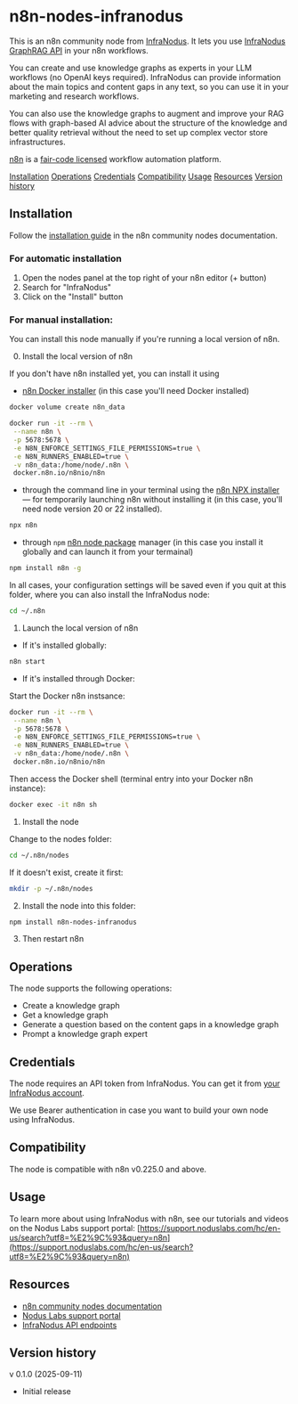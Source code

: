 # n8n-nodes-infranodus

This is an n8n community node from [InfraNodus](https://infranodus.com). It lets you use [InfraNodus GraphRAG API](https://infranodus.com/docs/graph-rag-knowledge-graph) in your n8n workflows.

You can create and use knowledge graphs as experts in your LLM workflows (no OpenAI keys required). InfraNodus can provide information about the main topics and content gaps in any text, so you can use it in your marketing and research workflows.

You can also use the knowledge graphs to augment and improve your RAG flows with graph-based AI advice about the structure of the knowledge and better quality retrieval without the need to set up complex vector store infrastructures.

[n8n](https://n8n.io/) is a [fair-code licensed](https://docs.n8n.io/reference/license/) workflow automation platform.

[Installation](#installation)
[Operations](#operations)
[Credentials](#credentials)
[Compatibility](#compatibility)
[Usage](#usage)
[Resources](#resources)
[Version history](#version-history)

## Installation

Follow the [installation guide](https://docs.n8n.io/integrations/community-nodes/installation/) in the n8n community nodes documentation.

### For automatic installation

1. Open the nodes panel at the top right of your n8n editor (+ button)
2. Search for "InfraNodus"
3. Click on the "Install" button

### For manual installation:

You can install this node manually if you're running a local version of n8n.

0. Install the local version of n8n

If you don't have n8n installed yet, you can install it using

- [n8n Docker installer](https://docs.n8n.io/hosting/installation/npm/) (in this case you'll need Docker installed)

```bash
docker volume create n8n_data

docker run -it --rm \
 --name n8n \
 -p 5678:5678 \
 -e N8N_ENFORCE_SETTINGS_FILE_PERMISSIONS=true \
 -e N8N_RUNNERS_ENABLED=true \
 -v n8n_data:/home/node/.n8n \
 docker.n8n.io/n8nio/n8n
```

- through the command line in your terminal using the [n8n NPX installer](https://docs.n8n.io/hosting/installation/npm/) — for temporarily launching n8n without installing it (in this case, you'll need node version 20 or 22 installed).

```bash
npx n8n
```

- through `npm` [n8n node package](https://docs.n8n.io/hosting/installation/npm/) manager (in this case you install it globally and can launch it from your termainal)

```bash
npm install n8n -g
```

In all cases, your configuration settings will be saved even if you quit at this folder, where you can also install the InfraNodus node:

```bash
cd ~/.n8n
```

1. Launch the local version of n8n

- If it's installed globally:

```bash
n8n start
```

- If it's installed through Docker:

Start the Docker n8n instsance:

```bash
docker run -it --rm \
 --name n8n \
 -p 5678:5678 \
 -e N8N_ENFORCE_SETTINGS_FILE_PERMISSIONS=true \
 -e N8N_RUNNERS_ENABLED=true \
 -v n8n_data:/home/node/.n8n \
 docker.n8n.io/n8nio/n8n
```

Then access the Docker shell (terminal entry into your Docker n8n instance):

```bash
docker exec -it n8n sh
```

1. Install the node

Change to the nodes folder:

```bash
cd ~/.n8n/nodes
```

If it doesn't exist, create it first:

```bash
mkdir -p ~/.n8n/nodes
```

2. Install the node into this folder:

```bash
npm install n8n-nodes-infranodus
```

3. Then restart n8n

## Operations

The node supports the following operations:

- Create a knowledge graph
- Get a knowledge graph
- Generate a question based on the content gaps in a knowledge graph
- Prompt a knowledge graph expert

## Credentials

The node requires an API token from InfraNodus. You can get it from [your InfraNodus account](https://infranodus.com/api-access).

We use Bearer authentication in case you want to build your own node using InfraNodus.

## Compatibility

The node is compatible with n8n v0.225.0 and above.

## Usage

To learn more about using InfraNodus with n8n, see our tutorials and videos on the Nodus Labs support portal: [https://support.noduslabs.com/hc/en-us/search?utf8=%E2%9C%93&query=n8n](https://support.noduslabs.com/hc/en-us/search?utf8=%E2%9C%93&query=n8n)

## Resources

- [n8n community nodes documentation](https://docs.n8n.io/integrations/#community-nodes)
- [Nodus Labs support portal](https://support.noduslabs.com/hc/en-us/search?utf8=%E2%9C%93&query=n8n)
- [InfraNodus API endpoints](https://support.noduslabs.com/hc/en-us/articles/13605983537692-InfraNodus-API-Access-Points)

## Version history

v 0.1.0 (2025-09-11)

- Initial release
